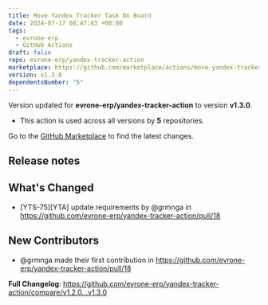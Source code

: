 ```yaml
---
title: Move Yandex Tracker Task On Board
date: 2024-07-17 08:47:43 +00:00
tags:
  - evrone-erp
  - GitHub Actions
draft: false
repo: evrone-erp/yandex-tracker-action
marketplace: https://github.com/marketplace/actions/move-yandex-tracker-task-on-board
version: v1.3.0
dependentsNumber: "5"
---
```



Version updated for **evrone-erp/yandex-tracker-action** to version **v1.3.0**.
- This action is used across all versions by **5** repositories.

Go to the [GitHub Marketplace](https://github.com/marketplace/actions/move-yandex-tracker-task-on-board) to find the latest changes.

## Release notes

## What's Changed
* [YTS-75][YTA] update requirements by @grmnga in https://github.com/evrone-erp/yandex-tracker-action/pull/18

## New Contributors
* @grmnga made their first contribution in https://github.com/evrone-erp/yandex-tracker-action/pull/18

**Full Changelog**: https://github.com/evrone-erp/yandex-tracker-action/compare/v1.2.0...v1.3.0

